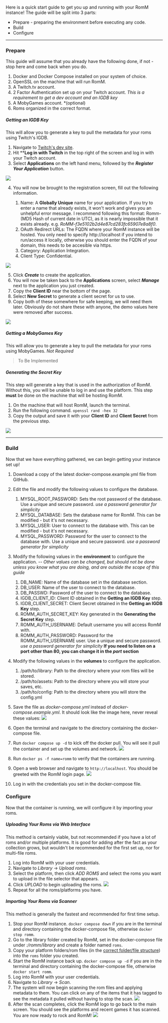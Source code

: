 Here is a quick start guide to get you up and running with your RomM instance!  The guide will be split into 3 parts:

- Prepare - preparing the environment before executing any code.
- Build
- Configure

---

### Prepare

This guide will assume that you already have the following done, if not - stop here and come back when you do.

1. Docker and Docker Compose installed on your system of choice.
2. OpenSSL on the machine that will run RomM.
3. A Twitch.tv account.
4. 2 Factor Authentication set up on your Twitch account. *This is a requirement to get a dev account and an IGDB key*
5. A MobyGames account. *(optional)
6. Roms organized in the correct format.

##### Getting an IGDB Key

This will allow you to generate a key to pull the metadata for your roms using Twitch's IGDB.

1. Navigate to [Twitch's dev site](https://dev.twitch.tv/https:/).
2. Hit ****Log in with Twitch** in the top right of the screen and log in with your Twitch account.
3. Select **Applications** on the left hand menu, followed by the ***Register Your Application*** button.

![](assets\Register_Application.png)

4. You will now be brought to the registration screen, fill out the following information.

   1. Name: A **Globally Unique** name for your application.  If you try to enter a name that already exists, it won't work and gives you an unhelpful error message.  I recommend following this format: Romm-(MD5 Hash of current date in UTC), as it is nearly impossible that it exists already. e.g. *RoMM-f3e5102b2d4e87cd283fc65907e8a8f0*.
   2. OAuth Redirect URLs: The FQDN where your RomM instance will be hosted.  You only need to specify http://localhost if you intend to run/access it locally, otherwise you should enter the FQDN of your domain, this needs to be accesible via https.
   3. Category: Application Integration.
   4. Client Type: Confidential.

![](assets\IGDB_Creation.png)

5. Click ***Create*** to create the application.
6. You will now be taken back to the **Applications** screen, select ***Manage*** next to the application you just created.
7. Copy the ****Client ID**** near the bottom of the page.
8. Select **New Secret** to generate a client secret for us to use.
9. Copy both of these somewhere for safe keeping, we will need them later.  Obviously do not share these with anyone, the demo values here were removed after success.

![](assets\IGDB_Secret.png)

##### Getting a MobyGames Key

This will allow you to generate a key to pull the metadata for your roms using MobyGames. *Not Required*

> To Be Implemented

##### Generating the Secret Key

This step will generate a key that is used in the authorization of RomM.  Without this, you will be unable to log in and use the platform.  This step **must** be done on the machine that will be hosting RomM.

1. On the machine that will host RomM, launch the terminal.
2. Run the following command. ```openssl rand -hex 32```
3. Copy the output and save it with your **Client ID** and **Client Secret** from the previous step.

![](assets\OpenSSL.png)

---

### Build

Now that we have everything gathered, we can begin getting your instance set up!

1. Download a copy of the latest docker-compose.example.yml file from GitHub.
2. Edit the file and modify the following values to configure the database.

   1. MYSQL_ROOT_PASSWORD: Sets the root password of the database. Use a unique and secure password. *use a password generator for simplicity*
   2. MYSQL_DATABASE: Sets the database name for RomM.  This can be modified - but it's not necessary.
   3. MYSQL_USER: User to connect to the database with. This can be modified - but it's not necessary.
   4. MYSQL_PASSWORD: Password for the user to connect to the database with.  Use a unique and secure password. *use a password generator for simplicity*
3. Modify the following values in the **environment** to configure the application. *-- Other values can be changed, but should not be done unless you know what you are doing, and are outside the scope of this guide*

   1. DB_NAME: Name of the database set in the database section.
   2. DB_USER: Name of the user to connect to the database.
   3. DB_PASSWD: Password of the user to connect to the database.
   4. IGDB_CLIENT_ID: Client ID obtained in the **Getting an IGDB Key** step.
   5. IGDB_CLIENT_SECRET: Client Secret obtained in the **Getting an IGDB Key** step.
   6. ROMM_AUTH_SECRET_KEY: Key generated in the **Generating the Secret Key** step.
   7. ROMM_AUTH_USERNAME: Default username you will access RomM with.
   8. ROMM_AUTH_PASSWORD: Password for the ROMM_AUTH_USERNAME user. Use a unique and secure password. *use a password generator for simplicity*
      **If you need to listen on a port other than 80, you can change it in the *port* section**
4. Modify the following values in the **volumes** to configure the application.

   1. /path/to/library: Path to the directory where your rom files will be stored.
   2. /path/to/assets: Path to the directory where you will store your saves, etc.
   3. /path/to/config: Path to the directory where you will store the config.yml
5. Save the file as *docker-compose.yml* instead of *docker-compose.example.yml*.  It should look like the image here, never reveal these values:
![](assets\docker-compose.png)
6. Open the terminal and navigate to the directory containing the docker-compose file.
7. Run ```docker compose up -d``` to kick off the docker pull.  You will see it pull the container and set up the volumes and network.
![](assets\docker_command.png)
8. Run ```docker ps -f name=romm``` to verify that the containers are running.
9. Open a web browser and navigate to ```http://localhost```. You should be greeted with the RomM login page.
![](assets\romm_login\screen.png)
10. Log in with the credentials you set in the docker-compose file.

### Configure

Now that the container is running, we will configure it by importing your roms.

##### Uploading Your Roms via Web Interface

This method is certainly viable, but not recommended if you have a lot of roms and/or multiple platforms.  It is good for adding after the fact as your collection grows, but wouldn't be recommended for the first set up, nor for multi-file roms.

1. Log into RomM with your user credentials.
2. Navigate to *Library* -> *Upload roms*.
3. Select the platform, then click *ADD ROMS* and select the roms you want to upload in the file selector that appears.
4. Click *UPLOAD* to begin uploading the roms.
![](assets\upload_rom_webui.png)
5. Repeat for all the roms/platforms you have.

##### Importing Your Roms via Scanner

This method is generally the fastest and recommended for first time setup.

1. Stop your RomM instance. ```docker compose down``` if you are in the terminal and directory containing the docker-compose file, otherwise ```docker stop romm```.
2. Go to the library folder created by RomM, set in the docker-compose file under *:/romm/library* and create a folder named ```roms```.
3. Copy your platform folders/rom files (in the [correct folder/file structure](\File-Structure.md)) into the ```roms``` folder you created.
4. Start the RomM instance back up. ```docker compose up -d``` if you are in the terminal and directory containing the docker-compose file, otherwise ```docker start romm```.
5. Log into RomM with your user credentials.
6. Navigate to *Library* -> *Scan*.
7. The system will now begin scanning the rom files and applying metadata to them.  You can click on any of the items that it has tagged to see the metadata it pulled without having to stop the scan.
![](assets\romm_scanning.png)
8. After the scan completes, click the RomM logo to go back to the main screen.  You should see the platforms and recent games it has scanned.  You are now ready to rock and RomM!
![](assets\romm_success.png)